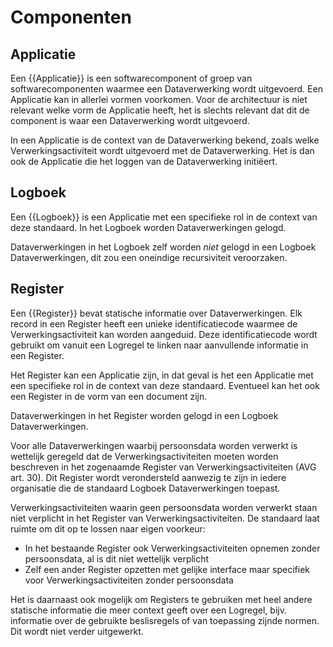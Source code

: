 # Componenten

## Applicatie

Een {{Applicatie}} is een softwarecomponent of groep van softwarecomponenten waarmee een Dataverwerking wordt uitgevoerd. Een Applicatie kan in allerlei vormen voorkomen. Voor de architectuur is niet relevant welke vorm de Applicatie heeft, het is slechts relevant dat dit de component is waar een Dataverwerking wordt uitgevoerd.

In een Applicatie is de context van de Dataverwerking bekend, zoals welke Verwerkingsactiviteit wordt uitgevoerd met de Dataverwerking. Het is dan ook de Applicatie die het loggen van de Dataverwerking initiëert.

## Logboek

Een {{Logboek}} is een Applicatie met een specifieke rol in de context van deze standaard. In het Logboek worden Dataverwerkingen gelogd.

Dataverwerkingen in het Logboek zelf worden *niet* gelogd in een Logboek Dataverwerkingen, dit zou een oneindige recursiviteit veroorzaken.

## Register

Een {{Register}} bevat statische informatie over Dataverwerkingen. Elk record in een Register heeft een unieke identificatiecode waarmee de Verwerkingsactiviteit kan worden aangeduid. Deze identificatiecode wordt gebruikt om vanuit een Logregel te linken naar aanvullende informatie in een Register.

Het Register kan een Applicatie zijn, in dat geval is het een Applicatie met een specifieke rol in de context van deze standaard. Eventueel kan het ook een Register in de vorm van een document zijn.

Dataverwerkingen in het Register worden gelogd in een Logboek Dataverwerkingen.

Voor alle Dataverwerkingen waarbij persoonsdata worden verwerkt is wettelijk geregeld dat de Verwerkingsactiviteiten moeten worden beschreven in het zogenaamde Register van Verwerkingsactiviteiten (AVG art. 30). Dit Register wordt verondersteld aanwezig te zijn in iedere organisatie die de standaard Logboek Dataverwerkingen toepast.

Verwerkingsactiviteiten waarin geen persoonsdata worden verwerkt staan niet verplicht in het Register van Verwerkingsactiviteiten. De standaard laat ruimte om dit op te lossen naar eigen voorkeur:

* In het bestaande Register ook Verwerkingsactiviteiten opnemen zonder persoonsdata, al is dit niet wettelijk verplicht
* Zelf een ander Register opzetten met gelijke interface maar specifiek voor Verwerkingsactiviteiten zonder persoonsdata

Het is daarnaast ook mogelijk om Registers te gebruiken met heel andere statische informatie die meer context geeft over een Logregel, bijv. informatie over de gebruikte beslisregels of van toepassing zijnde normen. Dit wordt niet verder uitgewerkt.
